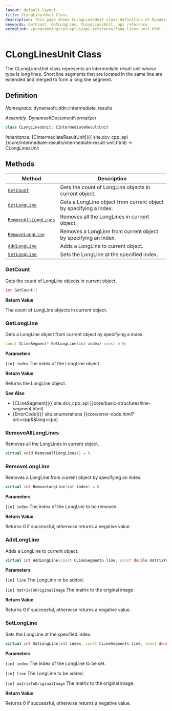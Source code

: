 ```yaml
---
layout: default-layout
title: CLongLinesUnit Class
description: This page shows CLongLinesUnit class definition of Dynamsoft Document Normalizer SDK C++ Edition.
keywords: GetCount, GetLongLine, CLongLinesUnit, api reference
permalink: /programming/cplusplus/api-reference/long-lines-unit.html
---
```


# CLongLinesUnit Class

The CLongLinesUnit class represents an intermediate result unit whose type is long lines. Short line segments that are located in the same line are extended and merged to form a long line segment.

## Definition

*Namespace:* dynamsoft::ddn::intermediate_results

*Assembly:* DynamsoftDocumentNormalizer

```cpp
class CLongLinesUnit: CIntermediateResultUnit
```

*Inheritance:* [CIntermediateResultUnit]({{ site.dcv_cpp_api }}core/intermediate-results/intermediate-result-unit.html) -> CLongLinesUnit

## Methods

| Method | Description |
|--------|-------------|
| [`GetCount`](#getcount) | Gets the count of LongLine objects in current object.|
| [`GetLongLine`](#getlongline) | Gets a LongLine object from current object by specifying a index. |
| [`RemoveAllLongLines`](#removealllonglines) | Removes all the LongLines in current object. |
| [`RemoveLongLine`](removeLongLine) | Removes a LongLine from current object by specifying an index. |
| [`AddLongLine`](addLongLine) | Adds a LongLine to current object. |
| [`SetLongLine`](setLongLine) | Sets the LongLine at the specified index. |

### GetCount

Gets the count of LongLine objects in current object.

```cpp
int GetCount() 
```

**Return Value**

The count of LongLine objects in current object.

### GetLongLine

Gets a LongLine object from current object by specifying a index.

```cpp
const CLineSegment* GetLongLine(int index) const = 0;
```

**Parameters**

`[in] index` The index of the LongLine object.

**Return Value**

Returns the LongLine object.

**See Also**

* [CLineSegment]({{ site.dcv_cpp_api }}core/basic-structures/line-segment.html)
* [ErrorCode]({{ site.enumerations }}core/error-code.html?src=cpp&&lang=cpp)

### RemoveAllLongLines

Removes all the LongLines in current object.

```cpp
virtual void RemoveAllLongLines() = 0
```

### RemoveLongLine

Removes a LongLine from current object by specifying an index.

```cpp
virtual int RemoveLongLine(int index) = 0
```

**Parameters**

`[in] index` The index of the LongLine to be removed.

**Return Value**

Returns 0 if successful, otherwise returns a negative value.

### AddLongLine

Adds a LongLine to current object.

```cpp
virtual int AddLongLine(const CLineSegment& line, const double matrixToOriginalImage[9] =  IDENTITY_MATRIX) = 0
```

**Parameters**

`[in] line` The LongLine to be added.

`[in] matrixToOriginalImage` The matrix to the original image.

**Return Value**

Returns 0 if successful, otherwise returns a negative value.

### SetLongLine

Sets the LongLine at the specified index.

```cpp
virtual int SetLongLine(int index, const CLineSegment& line, const double matrixToOriginalImage[9] =  IDENTITY_MATRIX) = 0;
```

**Parameters**

`[in] index` The index of the LongLine to be set.

`[in] line` The LongLine to be added.

`[in] matrixToOriginalImage` The matrix to the original image.

**Return Value**

Returns 0 if successful, otherwise returns a negative value.
